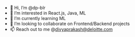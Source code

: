 - 👋 Hi, I’m @dp-blr
- 👀 I’m interested in React.js, Java, ML
- 🌱 I’m currently learning ML
- 💞️ I’m looking to collaborate on Frontend/Backend projects
- 📫 Reach out to me @divyaprakash@deloitte.com

<!---
dp-blr/dp-blr is a ✨ special ✨ repository because its `README.md` (this file) appears on your GitHub profile.
You can click the Preview link to take a look at your changes.
--->
